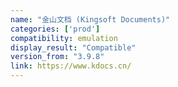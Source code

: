 ```yaml
---
name: "金山文档 (Kingsoft Documents)"
categories: ['prod']
compatibility: emulation
display_result: "Compatible"
version_from: "3.9.8"
link: https://www.kdocs.cn/
---
```

